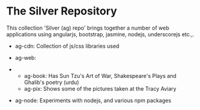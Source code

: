 The Silver Repository
=

This collection 'Silver (ag) repo' brings together a number of web applications using angularjs, bootstrap, jasmine, nodejs, underscorejs etc.,. 

* ag-cdn: Collection of js/css libraries used

* ag-web:
* 
    * ag-book: Has Sun Tzu's Art of War, Shakespeare's Plays and Ghalib's poetry (urdu)
    * ag-pix: Shows some of the pictures taken at the Tracy Aviary

* ag-node: Experiments with nodejs, and various npm packages
